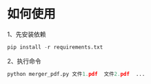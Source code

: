 # 如何使用
1、先安装依赖
```python
pip install -r requirements.txt
```
2、执行命令
```python
python merger_pdf.py 文件1.pdf  文件2.pdf  ...
```